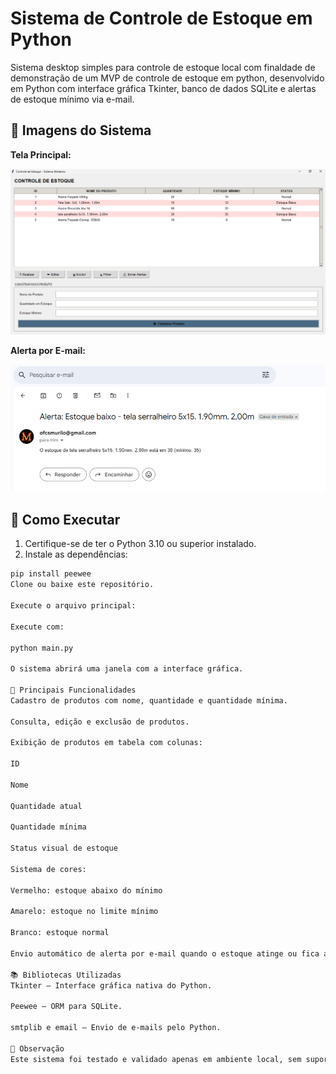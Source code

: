 # Sistema de Controle de Estoque em Python

Sistema desktop simples para controle de estoque local com finaldade de demonstração de um MVP de controle de estoque em python, desenvolvido em Python com interface gráfica Tkinter, banco de dados SQLite e alertas de estoque mínimo via e-mail.

## 📸 Imagens do Sistema

**Tela Principal:**

![Tela Principal](./imagens/tela_principal.png)

**Alerta por E-mail:**

![Alerta de Email](./imagens/email_alerta.png)

## 🚀 Como Executar

1. Certifique-se de ter o Python 3.10 ou superior instalado.
2. Instale as dependências:

```bash
pip install peewee
Clone ou baixe este repositório.

Execute o arquivo principal:

Execute com:

python main.py

O sistema abrirá uma janela com a interface gráfica.

🔧 Principais Funcionalidades
Cadastro de produtos com nome, quantidade e quantidade mínima.

Consulta, edição e exclusão de produtos.

Exibição de produtos em tabela com colunas:

ID

Nome

Quantidade atual

Quantidade mínima

Status visual de estoque

Sistema de cores:

Vermelho: estoque abaixo do mínimo

Amarelo: estoque no limite mínimo

Branco: estoque normal

Envio automático de alerta por e-mail quando o estoque atinge ou fica abaixo do mínimo.

📚 Bibliotecas Utilizadas
Tkinter — Interface gráfica nativa do Python.

Peewee — ORM para SQLite.

smtplib e email — Envio de e-mails pelo Python.

📌 Observação
Este sistema foi testado e validado apenas em ambiente local, sem suporte para múltiplos usuários ou ambientes em rede. Destina-se a apresentação de um trabalho da faculdade.
```
